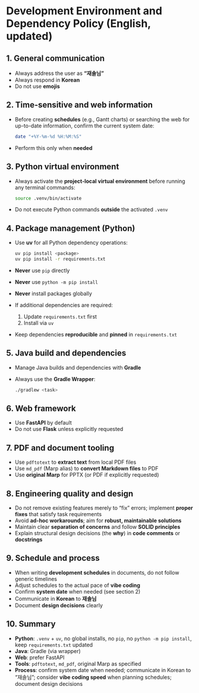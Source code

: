 # Development Environment and Dependency Policy (English, updated)

## 1. General communication

* Always address the user as **“재솔님”**
* Always respond in **Korean**
* Do not use **emojis**

## 2. Time-sensitive and web information

* Before creating **schedules** (e.g., Gantt charts) or searching the web for up-to-date information, confirm the current system date:

  ```bash
  date "+%Y-%m-%d %H:%M:%S"
  ```
* Perform this only when **needed**

## 3. Python virtual environment

* Always activate the **project-local virtual environment** before running any terminal commands:

  ```bash
  source .venv/bin/activate
  ```
* Do not execute Python commands **outside** the activated `.venv`

## 4. Package management (Python)

* Use **uv** for all Python dependency operations:

  ```bash
  uv pip install <package>
  uv pip install -r requirements.txt
  ```
* **Never** use `pip` directly
* **Never** use `python -m pip install`
* **Never** install packages globally
* If additional dependencies are required:

  1. Update `requirements.txt` first
  2. Install via `uv`
* Keep dependencies **reproducible** and **pinned** in `requirements.txt`

## 5. Java build and dependencies

* Manage Java builds and dependencies with **Gradle**
* Always use the **Gradle Wrapper**:

  ```bash
  ./gradlew <task>
  ```

## 6. Web framework

* Use **FastAPI** by default
* Do not use **Flask** unless explicitly requested

## 7. PDF and document tooling

* Use `pdftotext` to **extract text** from local PDF files
* Use `md_pdf` (Marp alias) to **convert Markdown files** to PDF
* Use **original Marp** for PPTX (or PDF if explicitly requested)

## 8. Engineering quality and design

* Do not remove existing features merely to “fix” errors; implement **proper fixes** that satisfy task requirements
* Avoid **ad-hoc workarounds**; aim for **robust, maintainable solutions**
* Maintain clear **separation of concerns** and follow **SOLID principles**
* Explain structural design decisions (the **why**) in **code comments** or **docstrings**

## 9. Schedule and process

* When writing **development schedules** in documents, do not follow generic timelines
* Adjust schedules to the actual pace of **vibe coding**
* Confirm **system date** when needed (see section 2)
* Communicate in **Korean** to **재솔님**
* Document **design decisions** clearly

## 10. Summary

* **Python**: `.venv` + `uv`, no global installs, no `pip`, no `python -m pip install`, keep `requirements.txt` updated
* **Java**: Gradle (via wrapper)
* **Web**: prefer FastAPI
* **Tools**: `pdftotext`, `md_pdf`, original Marp as specified
* **Process**: confirm system date when needed; communicate in Korean to “재솔님”; consider **vibe coding speed** when planning schedules; document design decisions